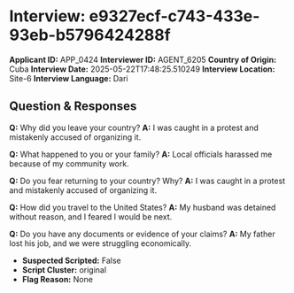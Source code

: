 # Interview: e9327ecf-c743-433e-93eb-b5796424288f
**Applicant ID:** APP_0424
**Interviewer ID:** AGENT_6205
**Country of Origin:** Cuba
**Interview Date:** 2025-05-22T17:48:25.510249
**Interview Location:** Site-6
**Interview Language:** Dari

## Question & Responses

**Q:** Why did you leave your country?
**A:** I was caught in a protest and mistakenly accused of organizing it.

**Q:** What happened to you or your family?
**A:** Local officials harassed me because of my community work.

**Q:** Do you fear returning to your country? Why?
**A:** I was caught in a protest and mistakenly accused of organizing it.

**Q:** How did you travel to the United States?
**A:** My husband was detained without reason, and I feared I would be next.

**Q:** Do you have any documents or evidence of your claims?
**A:** My father lost his job, and we were struggling economically.

- **Suspected Scripted:** False
- **Script Cluster:** original
- **Flag Reason:** None